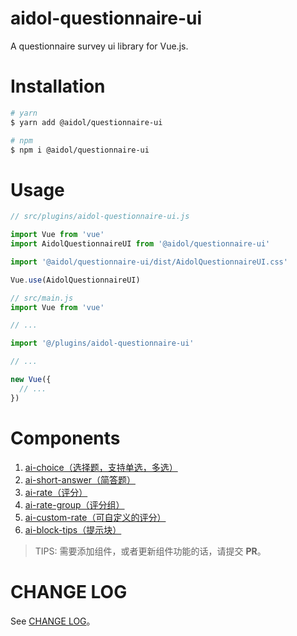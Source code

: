 # aidol-questionnaire-ui

A questionnaire survey ui library for Vue.js.

# Installation

``` bash
# yarn
$ yarn add @aidol/questionnaire-ui

# npm
$ npm i @aidol/questionnaire-ui
```

# Usage

``` js
// src/plugins/aidol-questionnaire-ui.js

import Vue from 'vue'
import AidolQuestionnaireUI from '@aidol/questionnaire-ui'

import '@aidol/questionnaire-ui/dist/AidolQuestionnaireUI.css'

Vue.use(AidolQuestionnaireUI)
```

``` js
// src/main.js
import Vue from 'vue'

// ...

import '@/plugins/aidol-questionnaire-ui'

// ...

new Vue({
  // ...
})
```

# Components

1. <a href="./docs/ai-choice.md">ai-choice（选择题，支持单选，多选）</a>
2. <a href="./docs/ai-short-answer.md">ai-short-answer（简答题）</a>
3. <a href="./docs/ai-rate.md">ai-rate（评分）</a>
4. <a href="./docs/ai-rate-group.md">ai-rate-group（评分组）</a>
5. <a href="./docs/ai-custom-rate.md">ai-custom-rate（可自定义的评分）</a>
6. <a href="./docs/ai-block-tips.md">ai-block-tips（提示块）</a>


> TIPS: 需要添加组件，或者更新组件功能的话，请提交 **PR**。

# CHANGE LOG

See <a href="./CHANGELOG.md">CHANGE LOG</a>。